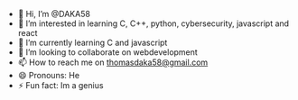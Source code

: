 - 👋 Hi, I’m @DAKA58
- 👀 I’m interested in learning C, C++, python, cybersecurity, javascript and react
- 🌱 I’m currently learning C and javascript
- 💞️ I’m looking to collaborate on webdevelopment
- 📫 How to reach me on thomasdaka58@gmail.com
- 😄 Pronouns: He
- ⚡ Fun fact: Im a genius

<!---
DAKA58/DAKA58 is a ✨ special ✨ repository because its `README.md` (this file) appears on your GitHub profile.
You can click the Preview link to take a look at your changes.
--->
